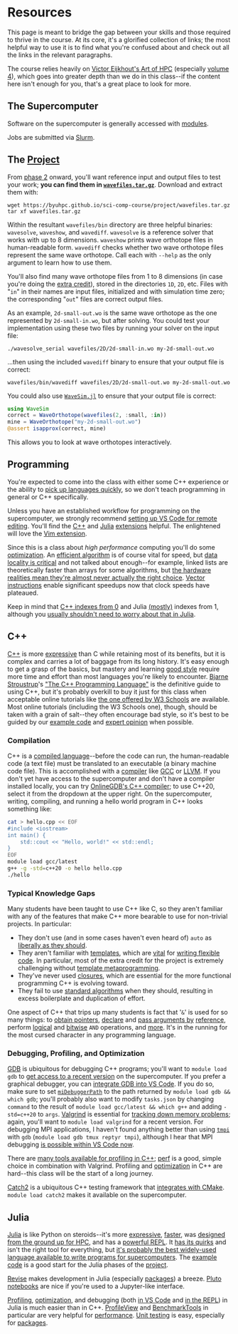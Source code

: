 ---
---

# Resources

This page is meant to bridge the gap between your skills and those required to thrive in the course. At its core, it's a glorified collection of links; the most helpful way to use it is to find what you're confused about and check out all the links in the relevant paragraphs.

The course relies heavily on [Victor Eijkhout's Art of HPC](https://theartofhpc.com/) (especially [volume 4](readings/EijkhoutHPCTutorialsVol4.pdf)), which goes into greater depth than we do in this class--if the content here isn't enough for you, that's a great place to look for more.



## The Supercomputer

Software on the supercomputer is generally accessed with [modules](https://rc.byu.edu/wiki/?id=Environment+Modules).

Jobs are submitted via [Slurm](https://rc.byu.edu/wiki/?id=Slurm).



## The [Project](project/overview.md)

From [phase 2](project/phase2.md) onward, you'll want reference input and output files to test your work; **you can find them in [`wavefiles.tar.gz`](project/wavefiles.tar.gz)**. Download and extract them with:

```shell
wget https://byuhpc.github.io/sci-comp-course/project/wavefiles.tar.gz
tar xf wavefiles.tar.gz
```

Within the resultant `wavefiles/bin` directory are three helpful binaries: `wavesolve`, `waveshow`, and `wavediff`. `wavesolve` is a reference solver that works with up to 8 dimensions. `waveshow` prints wave orthotope files in human-readable form. `wavediff` checks whether two wave orthotope files represent the same wave orthotope. Call each with `--help` as the only argument to learn how to use them.

You'll also find many wave orthotope files from 1 to 8 dimensions (in case you're doing the [extra credit](assignments/extra-credit.md#project)), stored in the directories `1D`, `2D`, etc. Files with "`in`" in their names are input files, initialized and with simulation time zero; the corresponding "`out`" files are correct output files.

As an example, `2d-small-out.wo` is the same wave orthotope as the one represented by `2d-small-in.wo`, but after solving. You could test your implementation using these two files by running your solver on the input file:

```shell
./wavesolve_serial wavefiles/2D/2d-small-in.wo my-2d-small-out.wo
```

...then using the included `wavediff` binary to ensure that your output file is correct:

```shell
wavefiles/bin/wavediff wavefiles/2D/2d-small-out.wo my-2d-small-out.wo
```

You could also use [`WaveSim.jl`](https://github.com/BYUHPC/WaveSim.jl) to ensure that your output file is correct:

```julia
using WaveSim
correct = WaveOrthotope(wavefiles(2, :small, :in))
mine = WaveOrthotope("my-2d-small-out.wo")
@assert isapprox(correct, mine)
```

This allows you to look at wave orthotopes interactively.



## Programming

You're expected to come into the class with either some C++ experience or the ability to [pick up languages quickly](https://prirai.github.io/books/unix-koans.html#master-foo-and-the-recruiter), so we don't teach programming in general or C++ specifically.

Unless you have an established workflow for programming on the supercomputer, we strongly recommend [setting up VS Code for remote editing](https://rc.byu.edu/wiki/index.php?page=Remote+Development+with+VS+Code). You'll find the [C++](https://marketplace.visualstudio.com/items?itemName=ms-vscode.cpptools) and [Julia](https://marketplace.visualstudio.com/items?itemName=julialang.language-julia) [extensions](https://marketplace.visualstudio.com/) helpful. The enlightened will love the [Vim extension](https://marketplace.visualstudio.com/items?itemName=vscodevim.vim).

Since this is a class about *high performance* computing you'll do some [optimization](https://viralinstruction.com/posts/hardware/). An [efficient algorithm](https://youtu.be/ZZuD6iUe3Pc) is of course vital for speed, but [data locality is critical](http://gameprogrammingpatterns.com/data-locality.html) and not talked about enough--for example, linked lists are theoretically faster than arrays for some algorithms, but [the hardware realities mean they're almost never actually the right choice](https://youtu.be/YQs6IC-vgmo). [Vector instructions](http://walkingrandomly.com/?p=3378) enable significant speedups now that clock speeds have plateaued.

Keep in mind that [C++ indexes from 0](https://www.w3schools.com/cpp/cpp_arrays.asp) and Julia [(mostly)](https://juliaarrays.github.io/OffsetArrays.jl/stable/) indexes from 1, although you [usually shouldn't need to worry about that in Julia](https://docs.julialang.org/en/v1/manual/arrays/#man-array-indexing).



## C++

[C++](https://en.cppreference.com) is more [expressive](https://en.wikipedia.org/wiki/Expressive_power_%28computer_science%29) than C while retaining most of its benefits, but it is complex and carries a lot of baggage from its long history. It's easy enough to get a grasp of the basics, but mastery and learning [good style](http://isocpp.github.io/CppCoreGuidelines/CppCoreGuidelines) require more time and effort than most languages you're likely to encounter. [Bjarne Stroustrup](https://www.stroustrup.com/)'s ["The C++ Programming Language"](https://www.stroustrup.com/4th.html) is the definitive guide to using C++, but it's probably overkill to buy it just for this class when acceptable online tutorials like [the one offered by W3 Schools](https://www.w3schools.com/cpp/) are available. Most online tutorials (including the W3 Schools one), though, should be taken with a grain of salt--they often encourage bad style, so it's best to be guided by our [example code](https://github.com/BYUHPC/sci-comp-course-example-cxx) and [expert opinion](http://isocpp.github.io/CppCoreGuidelines/CppCoreGuidelines) when possible.

### Compilation

C++ is a [compiled language](https://www.freecodecamp.org/news/compiled-versus-interpreted-languages/#compiled-languages)--before the code can run, the human-readable code (a text file) must be translated to an executable (a binary machine code file). This is accomplished with a [compiler](https://en.wikipedia.org/wiki/Compiler) like [GCC](https://gcc.gnu.org/) or [LLVM](https://llvm.org/). If you don't yet have access to the supercomputer and don't have a compiler installed locally, you can try [OnlineGDB's C++ compiler](https://www.onlinegdb.com/online_c++_compiler); to use C++20, select it from the dropdown at the upper right. On the supercomputer, writing, compiling, and running a hello world program in C++ looks something like:

```bash
cat > hello.cpp << EOF
#include <iostream>
int main() {
	std::cout << "Hello, world!" << std::endl;
}
EOF
module load gcc/latest
g++ -g -std=c++20 -o hello hello.cpp
./hello
```

### Typical Knowledge Gaps

Many students have been taught to use C++ like C, so they aren't familiar with any of the features that make C++ more bearable to use for non-trivial projects. In particular:

- They don't use (and in some cases haven't even heard of) `auto` as [liberally as they should](https://herbsutter.com/2013/08/12/gotw-94-solution-aaa-style-almost-always-auto/).
- They aren't familiar with [templates](https://en.cppreference.com/w/cpp/language/templates), which are [vital](https://cplusplus.com/doc/oldtutorial/templates/) for [writing flexible code](https://hackernoon.com/c-template-a-quick-review-of-c11141720-version-ipg3uqy/). In particular, most of the extra credit for the project is extremely challenging without [template metaprogramming](https://en.wikibooks.org/wiki/C++_Programming/Templates/Template_Meta-Programming).
- They've never used [closures](https://learn.microsoft.com/en-us/cpp/cpp/lambda-expressions-in-cpp?view=msvc-170), which are essential for the more functional programming C++ is evolving toward.
- They fail to use [standard algorithms](https://en.cppreference.com/w/cpp/algorithm) when they should, resulting in excess boilerplate and duplication of effort.

One aspect of C++ that trips up many students is fact that '`&`' is used for so many things: to [obtain pointers](https://cplusplus.com/doc/tutorial/pointers/#reference), [declare](https://en.cppreference.com/w/cpp/language/reference_initialization) and [pass arguments by](https://www.geeksforgeeks.org/cpp-functions-pass-by-reference/) [reference](https://learn.microsoft.com/en-us/cpp/cpp/references-cpp?view=msvc-170), perform [logical](https://en.cppreference.com/w/cpp/language/operator_logical) and [bitwise](https://en.cppreference.com/w/cpp/language/operator_arithmetic) `AND` operations, and [more](https://dev.to/sandordargo/how-to-use-ampersands-in-c-3kga). It's in the running for the most cursed character in any programming language.

### Debugging, Profiling, and Optimization

[GDB](https://www.bitdegree.org/learn/gdb-debugger) is ubiquitous for debugging C++ programs; you'll want to `module load gdb` to [get access to a recent version](https://rc.byu.edu/wiki/?id=Environment+Modules) on the supercomputer. If you prefer a graphical debugger, you can [integrate GDB into VS Code](https://youtu.be/G9gnSGKYIg4). If you do so, make sure to set [`miDebuggerPath`](https://youtu.be/G9gnSGKYIg4?t=109) to the path returned by `module load gdb && which gdb`; you'll probably also want to modify `tasks.json` by changing `command` to the result of `module load gcc/latest && which g++` and adding `-std=c++20` to `args`. [Valgrind](https://valgrind.org/docs/manual/quick-start.html) is essential for [tracking down memory problems](https://prajankya.me/valgrind-on-linux/); again, you'll want to `module load valgrind` for a recent version. For debugging MPI applications, I haven't found anything better than using [`tmpi`](https://github.com/Azrael3000/tmpi) with `gdb` (`module load gdb tmux reptyr tmpi`), although I hear that MPI debugging [is possible within VS Code now](https://iamsorush.com/posts/debug-mpi-vs-code/).

There are [many tools available for profiling in C++](https://hackingcpp.com/cpp/tools/profilers.html); [perf](https://dev.to/etcwilde/perf---perfect-profiling-of-cc-on-linux-of) is a good, simple choice in combination with Valgrind. Profiling and [optimization](https://www.agner.org/optimize/optimizing_cpp.pdf) in C++ are hard--this class will be the start of a long journey.

[Catch2](https://github.com/catchorg/Catch2) is a ubiquitous C++ testing framework that [integrates with CMake](https://github.com/catchorg/Catch2/blob/4dd6e81d0f4b6f88058e7b71f3f672aa478161ef/docs/cmake-integration.md). `module load catch2` makes it available on the supercomputer.



## Julia

[Julia](https://julialang.org/) is like Python on steroids--it's more [expressive](https://docs.julialang.org/en/v1/manual/metaprogramming/), [faster](https://julialang.org/benchmarks/), was [designed from the ground up for HPC](https://julialang.org/blog/2012/02/why-we-created-julia/), and has a [powerful REPL](https://docs.julialang.org/en/v1/stdlib/REPL/). It [has its quirks](https://viralinstruction.com/posts/badjulia/) and isn't the right tool for everything, but [it's probably the best widely-used language available to write programs for supercomputers](https://viralinstruction.com/posts/goodjulia/). The [example code](https://github.com/BYUHPC/WaveSim.jl) is a good start for the Julia phases of the [project](project/overview.md).

[Revise](https://timholy.github.io/Revise.jl/stable/) makes development in Julia (especially [packages](https://pkgdocs.julialang.org/v1/creating-packages/)) a breeze. [Pluto notebooks](https://github.com/fonsp/Pluto.jl) are nice if you're used to a Jupyter-like interface.

[Profiling](https://docs.julialang.org/en/v1/manual/profile/), [optimization](https://docs.julialang.org/en/v1/manual/performance-tips/), and debugging (both [in VS Code](https://www.julia-vscode.org/docs/stable/userguide/debugging/) and [in the REPL](https://github.com/JuliaDebug/Debugger.jl)) in Julia is much easier than in C++. [ProfileView](https://github.com/timholy/ProfileView.jl) and [BenchmarkTools](https://github.com/JuliaCI/BenchmarkTools.jl) in particular are very helpful for [performance](https://docs.julialang.org/en/v1/manual/performance-tips/). [Unit testing](https://docs.julialang.org/en/v1/stdlib/Test/) is easy, especially for [packages](https://pkgdocs.julialang.org/dev/creating-packages/#Adding-tests-to-the-package).
